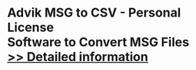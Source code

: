 # Advik MSG to CSV - Personal License<br />Software to Convert MSG Files<br />[>> Detailed information](https://secure.shareit.com/shareit/product.html?productid=300805772&affiliateid=200057808)
